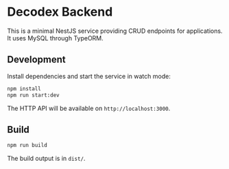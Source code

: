 # Decodex Backend

This is a minimal NestJS service providing CRUD endpoints for applications. It uses MySQL through TypeORM.

## Development

Install dependencies and start the service in watch mode:

```bash
npm install
npm run start:dev
```

The HTTP API will be available on `http://localhost:3000`.

## Build

```bash
npm run build
```

The build output is in `dist/`.
